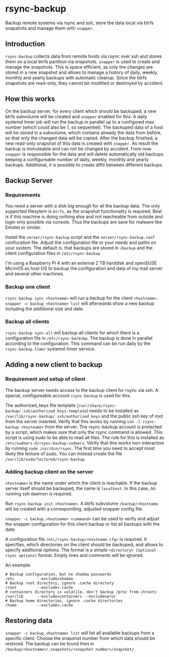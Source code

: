 # rsync-backup
Backup remote systems via rsync and ssh, store the data local via btrfs
snapshots and manage them with `snapper`.

## Introduction
`rsync-backup` collects data from remote hosts via rsync over ssh and stores them on a local btrfs partition via snapshots. `snapper` is used to create and manage the snapshots. This is space efficient, as only the changes are stored in a new snapshot and allows to manage a history of daily, weekly, monthly and yearly backups with automatic cleanup. Since the btrfs snapshots are read-only, they cannot be modified or destroyed by accident.

## How this works
On the backup server, for every client which should be backuped, a new btrfs subvolume will be created and `snapper` enabled for this.
A daily systemd timer job will run the backup in parallel up to a configured max. number (which could also be 1, so sequentiel).
The backuped data of a host will be stored in a subvolume, which contains already the data from before, so that only the changed data will be copied. After the backup finished, a new read-only snapshot of this data is created with `snapper`. As result the backup is immuteable and can not be changed by accident. From now `snapper` is responsible for the data and will delete automatically old backups keeping a configureable number of daily, weekly, monthly and yearly backups. Additional, it is possible to create diffs between different backups.

## Backup Server

### Requirements

You need a server with a disk big enough for all the backup data. The only
supported filesytem is `btrfs`, as the snapshot functionality is required.
Best is if this machine is doing nothing else and not reacheable from outside
and login only possible via console. Thus the backups are save for malware
like Emotet or similar.

Install the `server/rsync-backup` script and the `server/rsync-backup.conf`
confiuration file. Adjust the configuration file to your needs and paths on
your system. The default is, that backups are stored in `/backup` and the
client configuration files in `/etc/rsync-backup`.

I'm using a Raspberry Pi 4 with an external 2 TB harddisk and openSUSE MicroOS
as host OS to backup the configuration and data of my mail server and several
other machines.

### Backup one client

`rsync-backup sync <hostname>` will run a backup for the client `<hostname>`.
`snapper -c backup_<hostname> list` will afterwards show a new backup
including the additional size and date.


### Backup all clients

`rsync-backup sync-all` will backup all clients for which there is a
configuration file in `/etc/rsync-backukp`. The backup is done in parallel
according to the configuration. This command can be run daily by the
`rsync-backup.timer` systemd-timer service.

## Adding a new client to backup

### Requirement and setup of client

The backup server needs access to the backup client for rsync via ssh. A
special, configureable account `rsync-backup` is used for this.

The authorized_keys file template
(`/usr/share/rsync-backup/.ssh/authorized_keys.template`) needs to be
installed as `/var/lib/rsync-backup/.ssh/authorized_keys` and the public ssh
key of root from the server inserted. Verify that this works by running
```ssh -l rsync-backup <hostname>``` from the server. The rsync-backup account
is protected by a script, which makes sure that only the rsync command is
allowed.
This script is using sudo to be able to read all files. The rule for this is
installed as `/etc/sudoers.d/rsync-backup-sudoers`. Verify that this works
non-interactive by running ```sudo /usr/bin/rsync```. The first time you need
to accept most likely the lecture of sudo. You can instead create the file
`/var/lib/sudo/lectured/rsync-backup`.

### Adding backup client on the server

`<hostname>` is the name under which the client is reachable. If the backup
server itself should be backuped, the name is `localhost`. In this case, no
running ssh daemon is required.

Run ```rsync-backup init <hostname>```. A btrfs subvolume `/backup/<hostname`
will be created with a corresponding, adjusted snapper config file.

`snapper -c backup_<hostname> <command>` can be used to verify and adjust the
snapper configuration for this client backup or list all backups with the
date.

A configuration file `/etc/rsync-backup/<hostname.cfg>` is required. It
specifies, which directories on the client should be backuped, and allows to
specify additional options. The format is a simple `<directory> [optional rsync options]` format. Empty lines and comments will be ignored.

An example:
```
# Backup configuration, but no shadow passwords
/etc          --exclude=shadow
# Backup root directory, ignore .cache directory
/root         --exclude=.cache
# containers directory is volatile, don't backup /proc from chroots
/var/lib      --exclude=containers --exclude=proc
# Backup home directories, ignore .cache directories
/home         --exclude=.cache
```

## Restoring data

`snapper -c backup_<hostname> list` will list all available backups from a
specific client. Choose the snapshot number from which data should be
restored. The backup can be found then in
`/backup/<hostname>/.snapshots/<snapshot number>/snapshot/`.
